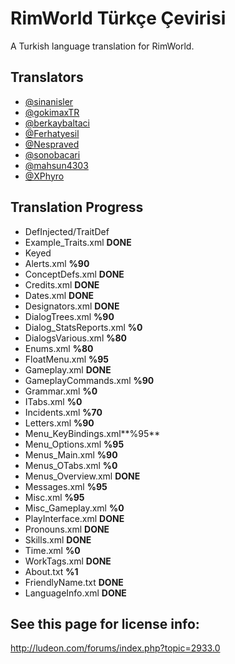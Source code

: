 # RimWorld Türkçe Çevirisi
A Turkish language translation for RimWorld.




## Translators
* [@sinanisler](https://github.com/sinanisler)
* [@gokimaxTR](https://github.com/gokimaxTR)
* [@berkaybaltaci](https://github.com/berkaybaltaci)
* [@Ferhatyesil](https://github.com/Ferhatyesil)
* [@Nespraved](https://github.com/Nespraved)
* [@sonobacari](https://github.com/sonobacari)
* [@mahsun4303](https://github.com/mahsun4303)
* [@XPhyro](https://github.com/XPhyro)

## Translation Progress
* DefInjected/TraitDef
 * Example_Traits.xml **DONE**
* Keyed
 * Alerts.xml **%90**
 * ConceptDefs.xml **DONE**
 * Credits.xml  **DONE**
 * Dates.xml **DONE**
 * Designators.xml **DONE**
 * DialogTrees.xml **%90**
 * Dialog_StatsReports.xml **%0**
 * DialogsVarious.xml **%80**
 * Enums.xml **%80**
 * FloatMenu.xml **%95**
 * Gameplay.xml **DONE**
 * GameplayCommands.xml **%90**
 * Grammar.xml **%0**
 * ITabs.xml **%0**
 * Incidents.xml **%70**
 * Letters.xml **%90**
 * Menu_KeyBindings.xml**%95**
 * Menu_Options.xml **%95**
 * Menus_Main.xml **%90**
 * Menus_OTabs.xml **%0**
 * Menus_Overview.xml **DONE**
 * Messages.xml **%95**
 * Misc.xml **%95**
 * Misc_Gameplay.xml **%0**
 * PlayInterface.xml **DONE**
 * Pronouns.xml **DONE**
 * Skills.xml **DONE**
 * Time.xml **%0**
 * WorkTags.xml **DONE**
 * About.txt **%1**
 * FriendlyName.txt **DONE**
 * LanguageInfo.xml **DONE**





## See this page for license info:
http://ludeon.com/forums/index.php?topic=2933.0
